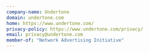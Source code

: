 ```yaml
---
company-name: Undertone
domain: undertone.com
home: https://www.undertone.com/
privacy-policy: https://www.undertone.com/privacy/
email: privacy@undertone.com
member-of: "Network Advertising Initiative"
---
```





